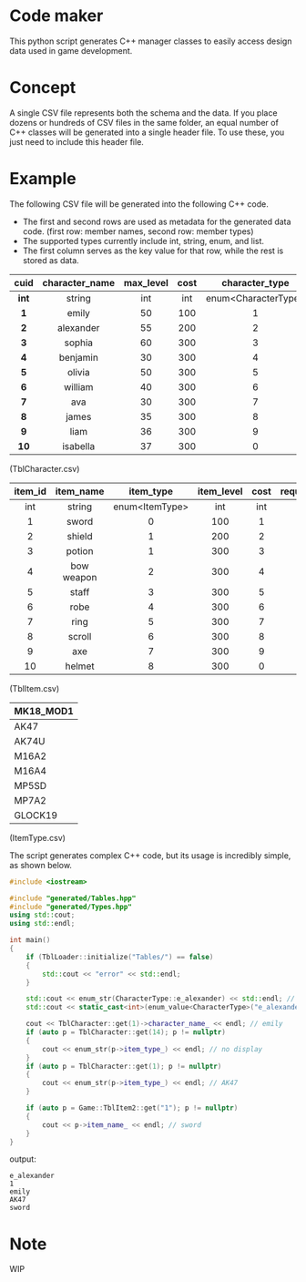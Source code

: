 # Code maker
This python script generates C++ manager classes to easily access design data used in game development.

# Concept
A single CSV file represents both the schema and the data. 
If you place dozens or hundreds of CSV files in the same folder, an equal number of C++ classes will be generated into a single header file. To use these, you just need to include this header file.

# Example
The following CSV file will be generated into the following C++ code.
- The first and second rows are used as metadata for the generated data code. (first row: member names, second row: member types)
- The supported types currently include int, string, enum, and list. 
- The first column serves as the key value for that row, while the rest is stored as data.
  
| **cuid** | **character\_name** | **max\_level** | **cost** | **character\_type** | **item\_type** | **requirement\_quests** | **requirement\_items** |
|:--------:|:-------------------:|:--------------:|:--------:|:-------------------:|:--------------:|:-----------------------:|:----------------------:|
| **int**  | string              | int            | int      | enum&lt;CharacterType&gt; | enum&lt;ItemType&gt; | list&lt;string&gt;            | list&lt;enum&lt;ItemType&gt;&gt;   |
| **1**    | emily               | 50             | 100      | 1                   | 1              | "1,2,3,4,5,6"           | "1,2,3,4,5,6"          |
| **2**    | alexander           | 55             | 200      | 2                   | 2              | "1,2,3,4,5,7"           | "1,2,3,4,5,7"          |
| **3**    | sophia              | 60             | 300      | 3                   | 3              | "1,2,3,4,5,8"           | "1,2,3,4,5,8"          |
| **4**    | benjamin            | 30             | 300      | 4                   | 4              | "1,2,3,4,5,9"           | "1,2,3,4,5,9"          |
| **5**    | olivia              | 50             | 300      | 5                   | 5              | "1,2,3,4,5,10"          | "1,2,3,4,5,10"         |
| **6**    | william             | 40             | 300      | 6                   | 6              | "1,2,3,4,5,11"          | "1,2,3,4,5,11"         |
| **7**    | ava                 | 30             | 300      | 7                   | 7              | "1,2,3,4,5,12"          | "1,2,3,4,5,12"         |
| **8**    | james               | 35             | 300      | 8                   | 8              | "1,2,3,4,5,13"          | "1,2,3,4,5,13"         |
| **9**    | liam                | 36             | 300      | 9                   | 9              | "1,2,3,4,5,14"          | "1,2,3,4,5,14"         |
| **10**   | isabella            | 37             | 300      | 0                   | 0              | "1,2,3,4,5,15"          | "1,2,3,4,5,15"         |

(TblCharacter.csv)

| **item_id** | **item_name** | **item_type** | **item_level** | **cost** | **required_level** |
|:-----------:|:-------------:|:-------------:|:--------------:|:--------:|:-----------------:|
|    int      |     string    | enum&lt;ItemType&gt; |      int       |   int    |        int        |
|      1      |    sword      |       0       |      100       |    1     |         1         |
|      2      |    shield     |       1       |      200       |    2     |         2         |
|      3      |    potion     |       1       |      300       |    3     |         3         |
|      4      |  bow weapon   |       2       |      300       |    4     |         4         |
|      5      |    staff      |       3       |      300       |    5     |         5         |
|      6      |     robe      |       4       |      300       |    6     |         6         |
|      7      |     ring      |       5       |      300       |    7     |         7         |
|      8      |    scroll     |       6       |      300       |    8     |         8         |
|      9      |     axe       |       7       |      300       |    9     |         9         |
|     10      |    helmet     |       8       |      300       |    0     |         0         |

(TblItem.csv)

| MK18_MOD1 |
|-----------|
| AK47      |
| AK74U     |
| M16A2     |
| M16A4     |
| MP5SD     |
| MP7A2     |
| GLOCK19   |

(ItemType.csv)

The script generates complex C++ code, but its usage is incredibly simple, as shown below.
```cpp
#include <iostream>

#include "generated/Tables.hpp"
#include "generated/Types.hpp"
using std::cout;
using std::endl;

int main()
{
	if (TblLoader::initialize("Tables/") == false)
	{
		std::cout << "error" << std::endl;
	}

	std::cout << enum_str(CharacterType::e_alexander) << std::endl; // e_alexander
	std::cout << static_cast<int>(enum_value<CharacterType>("e_alexander")) << std::endl; // 1

	cout << TblCharacter::get(1)->character_name_ << endl; // emily
	if (auto p = TblCharacter::get(14); p != nullptr)
	{
		cout << enum_str(p->item_type_) << endl; // no display
	}
	if (auto p = TblCharacter::get(1); p != nullptr)
	{
		cout << enum_str(p->item_type_) << endl; // AK47
	}

	if (auto p = Game::TblItem2::get("1"); p != nullptr)
	{
		cout << p->item_name_ << endl; // sword
	}
}
```

output:
```
e_alexander
1
emily
AK47
sword
```

# Note
WIP
